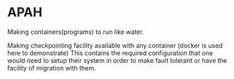 # APAH
Making containers(programs) to run like water.

Making checkpointing facility available with any container (docker is used here to demonstrate)
This contains the required configuration that one would need to setup their system in order to make fault tolerant or have the facility of migration with them.
